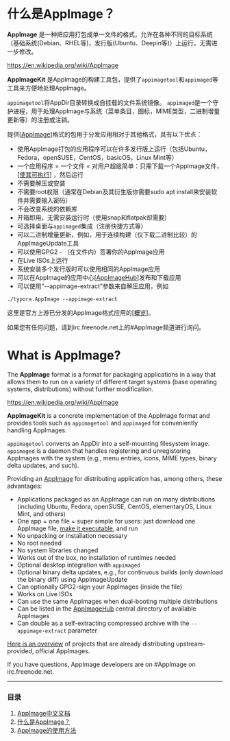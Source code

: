 # 什么是AppImage？

__AppImage__ 是一种把应用打包成单一文件的格式，允许在各种不同的目标系统（基础系统(Debian、RHEL等)，发行版(Ubuntu、Deepin等)）上运行，无需进一步修改。

https://en.wikipedia.org/wiki/AppImage

__AppImageKit__ 是AppImage的构建工具包，提供了`appimagetool`和`appimaged`等工具来方便地处理AppImage。

`appimagetool`将AppDir目录转换成自挂载的文件系统镜像。 `appimaged`是一个守护进程，用于处理AppImage与系统（菜单条目，图标，MIME类型，二进制增量更新等）的注册或注销。

提供[[AppImage](http://appimage.org/)]格式的包用于分发应用相对于其他格式，具有以下优点：
- 使用AppImage打包的应用程序可以在许多发行版上运行（包括Ubuntu，Fedora，openSUSE，CentOS，basicOS，Linux Mint等）
- 一个应用程序 = 一个文件 = 对用户超级简单：只需下载一个AppImage文件，[[使其可执行](http://discourse.appimage.org/t/how-to-make-an-appimage-executable/80)] ，然后运行
- 不需要解压或安装
- 不需要root权限（通常在Debian及其衍生版你需要sudo apt install来安装软件并需要输入密码）
- 不会改变系统的依赖库
- 开箱即用，无需安装运行时（使用snap和flatpak却需要）
- 可选择桌面与`appimaged`集成（注册快捷方式等）
- 可以二进制增量更新，例如，用于连续构建（仅下载二进制比较）的AppImageUpdate工具
- 可以使用GPG2 - （在文件内）签署你的AppImage应用
- 在Live ISOs上运行
- 系统安装多个发行版时可以使用相同的AppImage应用
- 可以在AppImage的应用中心[[AppImageHub](https://appimage.github.io/apps)]发布和下载应用
- 可以使用“--appimage-extract”参数来自解压应用，例如
```
./typora.AppImage --appimage-extract
```

这里是官方上游已分发的AppImage格式应用的[[概览](https://appimage.github.io/apps)]。

如果您有任何问题，请到irc.freenode.net上的#AppImage频道进行询问。

# What is AppImage?

The __AppImage__ format is a format for packaging applications in a way that allows them to
run on a variety of different target systems (base operating systems, distributions) without further modification. 

https://en.wikipedia.org/wiki/AppImage

__AppImageKit__  is  a  concrete  implementation  of  the  AppImage  format  and  provides  tools such as `appimagetool` and `appimaged` for conveniently handling AppImages.

`appimagetool` converts an AppDir into a self-mounting filesystem image. `appimaged` is a daemon that handles registering and unregistering AppImages with the system (e.g., menu entries, icons, MIME types, binary delta updates, and such).

Providing an [AppImage](http://appimage.org/) for distributing application has, among others, these advantages:
- Applications packaged as an AppImage can run on many distributions (including Ubuntu, Fedora, openSUSE, CentOS, elementaryOS, Linux Mint, and others)
- One app = one file = super simple for users: just download one AppImage file, [make it executable](http://discourse.appimage.org/t/how-to-make-an-appimage-executable/80), and run
- No unpacking or installation necessary
- No root needed
- No system libraries changed
- Works out of the box, no installation of runtimes needed
- Optional desktop integration with `appimaged`
- Optional binary delta updates, e.g., for continuous builds (only download the binary diff) using AppImageUpdate
- Can optionally GPG2-sign your AppImages (inside the file)
- Works on Live ISOs
- Can use the same AppImages when dual-booting multiple distributions
- Can be listed in the [AppImageHub](https://appimage.github.io/apps) central directory of available AppImages
- Can double as a self-extracting compressed archive with the `--appimage-extract` parameter

[Here is an overview](https://appimage.github.io/apps) of projects that are already distributing upstream-provided, official AppImages.

If you have questions, AppImage developers are on #AppImage on irc.freenode.net.

---
### 目录
1. [AppImage中文文档](aaa_index.md)
2. [什么是AppImage？](appimage.md)
3. [AppImage的使用方法](appimage_usage.md)
